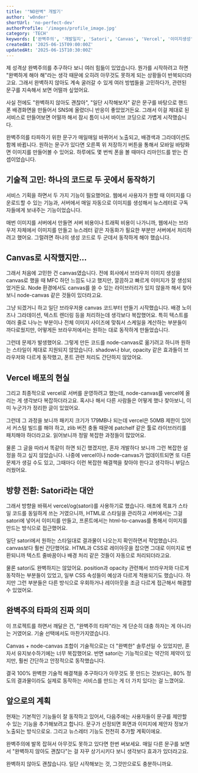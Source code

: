 ```yaml
---
title: '"NO완벽" 개발기'
author: 'w0nder'
shortUrl: 'no-perfect-dev'
authorProfile: '/images/profile_image.jpg'
category: 'TECH'
keywords: ['완벽주의', '개발일지', 'Satori', 'Canvas', 'Vercel', '이미지생성', '웹개발', 'vercel/og', 'NO완벽']
createdAt: '2025-06-15T09:00:00Z'
updatedAt: '2025-06-15T10:30:00Z'
---
```


<link-preview url="https://showyourti.me/quote" title="NO완벽" target="_blank">
</link-preview>

제 성격상 완벽주의를 추구하다 보니 여러 힘듦이 있었습니다. 뭔가를 시작하려고 하면 "완벽하게 해야 해"라는 생각 때문에 오히려 아무것도 못하게 되는 상황들이 반복되더라고요. 그래서 완벽하지 않아도 계속 굴러갈 수 있게 여러 방법들을 고민하다가, 관련된 문구를 지속해서 보면 어떨까 싶었어요.

사실 전에도 "완벽하지 않아도 괜찮아", "일단 시작해보자" 같은 문구를 바탕으로 핸드폰 배경화면을 만들어서 SNS에 올렸더니 반응이 좋았었거든요. 그래서 이걸 제대로 된 서비스로 만들어보면 어떨까 해서 잠시 틈이 나서 바이브 코딩으로 가볍게 시작했습니다.

완벽주의를 타파하기 위한 문구가 매일매일 바뀌어서 노출되고, 배경색과 그라데이션도 함께 바뀝니다. 원하는 문구가 있다면 오른쪽 위 저장하기 버튼을 통해서 모바일 바탕화면 이미지를 만들어볼 수 있어요. 하루에도 몇 번씩 폰을 볼 때마다 리마인드를 받는 컨셉이었습니다.

## 기술적 고민: 하나의 코드로 두 곳에서 동작하기

서비스 기획을 하면서 두 가지 기능이 필요했어요. 웹에서 사용자가 원할 때 이미지를 다운로드할 수 있는 기능과, 서버에서 매일 자동으로 이미지를 생성해서 뉴스레터로 구독자들에게 보내주는 기능이었습니다.

매번 이미지를 서버에서 만들면 서버 비용이나 트래픽 비용이 나가니까, 웹에서는 브라우저 자체에서 이미지를 만들고 뉴스레터 같은 자동화가 필요한 부분만 서버에서 처리하려고 했어요. 그럴려면 하나의 생성 코드로 두 군데서 동작하게 해야 했습니다.

## Canvas로 시작했지만...

그래서 처음에 고민한 건 canvas였습니다. 전에 회사에서 브라우저 이미지 생성을 canvas로 했을 때 MFC 하던 느낌도 나고 했지만, 깔끔하고 빠르게 이미지가 잘 생성되었거든요. Node 환경에서도 canvas를 쓸 수 있는 라이브러리가 있지 않을까 해서 찾아보니 node-canvas 같은 것들이 있더라고요.

그냥 되겠거니 하고 일단 브라우저용 canvas 코드부터 만들기 시작했습니다. 배경 노이즈나 그라데이션, 텍스트 렌더링 등을 처리하는데 생각보다 복잡했어요. 특히 텍스트를 여러 줄로 나누는 부분이나 전체 이미지 사이즈에 맞춰서 스케일을 계산하는 부분들이 까다로웠지만, 어떻게든 브라우저에서는 원하는 대로 동작하게 만들었습니다.

그런데 문제가 발생했어요. 그렇게 만든 코드를 node-canvas로 옮기려고 하니까 원하는 스타일이 제대로 지원되지 않았습니다. shadow나 blur, opacity 같은 효과들이 브라우저와 다르게 동작했고, 폰트 관련 처리도 간단하지 않았어요.

## Vercel 배포의 현실

그리고 최종적으로 vercel로 서버를 운영하려고 했는데, node-canvas를 vercel에 올리는 게 생각보다 복잡하더라고요. 혹시나 해서 다른 사람들은 어떻게 했나 찾아보니, 이미 누군가가 정리한 글이 있었어요.

그런데 그 과정을 보니까 패키지 크기가 179MB나 되는데 vercel은 50MB 제한이 있어서 커스텀 빌드를 해야 하고, zlib 버전 충돌 때문에 patchelf 같은 툴로 라이브러리를 패치해야 하더라고요. 읽어보니까 정말 복잡한 과정들이 많았어요.

물론 그 글을 따라서 똑같이 하면 되긴 했겠지만, 혼자 개발하다 보니까 그런 복잡한 설정을 하고 싶지 않았습니다. 나중에 vercel이나 node-canvas가 업데이트되면 또 다른 문제가 생길 수도 있고, 그때마다 이런 복잡한 해결책을 찾아야 한다고 생각하니 부담스러웠어요.

## 방향 전환: Satori라는 대안

그래서 방향을 바꿔서 vercel/og(satori)를 사용하기로 했습니다. 애초에 목표가 스타일 코드를 동일하게 쓰는 거였으니까, HTML로 스타일을 관리하고 서버에서는 그걸 satori에 넣어서 이미지를 만들고, 프론트에서는 html-to-canvas를 통해서 이미지를 만드는 방식으로 접근했어요.

일단 satori에서 원하는 스타일대로 결과물이 나오는지 확인하면서 작업했습니다. canvas보다 훨씬 간단했어요. HTML과 CSS로 레이아웃을 잡으면 그대로 이미지로 변환되니까 텍스트 줄바꿈이나 배경 처리 같은 것들이 자동으로 처리되더라고요.

물론 satori도 완벽하지는 않았어요. position과 opacity 관련해서 브라우저와 다르게 동작하는 부분들이 있었고, 일부 CSS 속성들이 예상과 다르게 적용되기도 했습니다. 하지만 그런 부분들은 다른 방식으로 우회하거나 레이아웃을 조금 다르게 접근해서 해결할 수 있었어요.

## 완벽주의 타파의 진짜 의미

이 프로젝트를 하면서 깨달은 건, "완벽주의 타파"라는 게 단순히 대충 하자는 게 아니라는 거였어요. 기술 선택에서도 마찬가지였습니다.

Canvas + node-canvas 조합이 기술적으로는 더 "완벽한" 솔루션일 수 있었지만, 혼자서 유지보수하기에는 너무 복잡했어요. 반면 satori는 기능적으로는 약간의 제약이 있지만, 훨씬 간단하고 안정적으로 동작했습니다.

결국 100% 완벽한 기술적 해결책을 추구하다가 아무것도 못 만드는 것보다는, 80% 정도의 결과물이라도 실제로 동작하는 서비스를 만드는 게 더 가치 있다는 걸 느꼈어요.

## 앞으로의 계획

현재는 기본적인 기능들이 잘 동작하고 있어서, 다음주에는 사용자들이 문구를 제안할 수 있는 기능을 추가해보려고 합니다. 문구가 선정되면 화면과 이미지에 제안자 정보가 노출되는 방식으로요. 그리고 뉴스레터 기능도 천천히 추가할 계획이에요.

완벽주의에 발목 잡혀서 아무것도 못하고 있다면 한번 써보세요. 매일 다른 문구를 보면서 "완벽하지 않아도 괜찮다"는 걸 자꾸 상기시키다 보니 생각보다 효과가 있더라고요.

완벽하지 않아도 괜찮습니다. 일단 시작해보는 것, 그것만으로도 충분하니까요.

